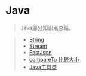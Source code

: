 # Java

> Java部分知识点总结。  

> * [String](../java/string.md)
> * [Stream](../java/stream.md)
> * [FastJson](../java/fastjson.md)
> * [compareTo 比较大小](../java/compare.md)
> * [Java工具类](../java/utils.md)